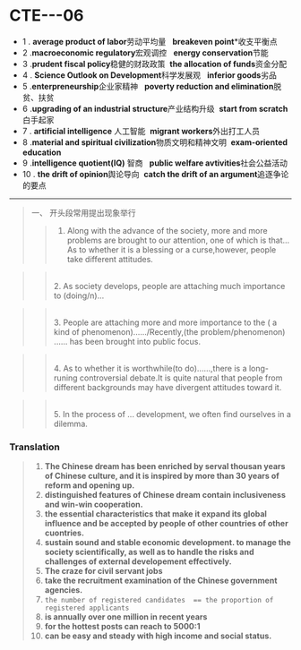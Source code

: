 CTE---06
===
* 1 . **average product of labor**劳动平均量&nbsp;&nbsp; **breakeven point***收支平衡点
* 2 .**macroeconomic regulatory**宏观调控&nbsp;&nbsp; **energy conservation**节能
* 3 .**prudent fiscal policy**稳健的财政政策&nbsp;&nbsp;**the allocation of funds**资金分配
* 4 . **Science Outlook on Development**科学发展观 &nbsp;&nbsp;**inferior goods**劣品
* 5 .**enterpreneurship**企业家精神 &nbsp;&nbsp;**poverty reduction and elimination**脱贫、扶贫
* 6 .**upgrading of an industrial structure**产业结构升级&nbsp;&nbsp;**start from scratch**白手起家
* 7 . **artificial intelligence** 人工智能&nbsp;&nbsp;**migrant workers**外出打工人员
* 8 .**material and spiritual civilization**物质文明和精神文明&nbsp;&nbsp;**exam-oriented education**&nbsp;&nbsp;
* 9 .**intelligence quotient(IQ)** 智商&nbsp;&nbsp; **public welfare avtivities**社会公益活动
* 10 . **the drift of opinion**舆论导向&nbsp;&nbsp;**catch the drift of an argument**追逐争论的要点

<hr>

> 一、 开头段常用提出现象举行
>>	1. Along with the advance of the society, more and more problems are brought to our attention, one of which is that... As to whether it is a blessing or a curse,however, people take different attitudes.

>><br/>	2. As society develops, people are attaching much importance to (doing/n)...

>><br/>	3. People are attaching more and more importance to the ( a kind of phenomenon)....../Recently,(the problem/phenomenon) ...... has been brought into public focus.

>><br/>	4. As to whether it is worthwhile(to do)......,there is a long-runing controversial debate.It is quite natural that people from different backgrounds may have divergent attitudes toward it.

>><br/>	5. In the process of ... development, we often find ourselves in a dilemma.


### Translation

> 1. **The Chinese dream has been enriched by serval thousan years of Chinese culture, and it is inspired by more than 30 years of reform and opening up.**
> 2. **distinguished features of Chinese dream contain inclusiveness and win-win cooperation.**
> 3. **the essential characteristics that make it expand its global influence and be accepted by people of other countries  of other cuontries.**
> 4. **sustain sound and stable economic development. to manage the society scientifically, as well as to handle the risks and challenges of external developement effectively.**
> 5. **The craze for civil servant jobs**
> 6. **take the recruitment examination of the Chinese government agencies.**
> 7. ```the number of registered candidates  == the proportion of registered applicants```
> 8. **is annually over one million in recent years**
> 9. **for the hottest posts can reach to 5000:1**
> 10. **can be easy and steady with high income and social status.**
